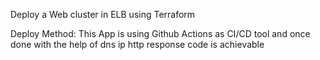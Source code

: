 Deploy a Web cluster in ELB using Terraform

Deploy Method:
This App is using Github Actions as CI/CD tool and once done with the help of dns ip http response code is achievable
